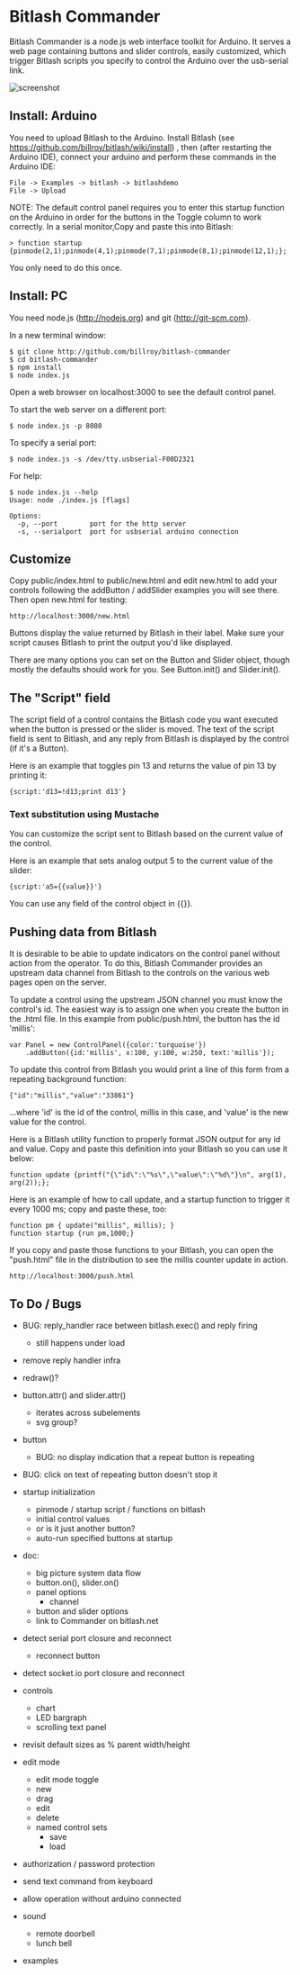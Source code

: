 # Bitlash Commander

Bitlash Commander is a node.js web interface toolkit for Arduino.  It serves a web page containing buttons and slider controls, easily customized, which trigger Bitlash scripts you specify to control the Arduino over the usb-serial link.

![screenshot](https://raw.github.com/billroy/bitlash-commander/master/screenshot.png)

## Install: Arduino

You need to upload Bitlash to the Arduino.  Install Bitlash (see https://github.com/billroy/bitlash/wiki/install) , then (after restarting the Arduino IDE), connect your arduino and perform these commands in the Arduino IDE:

	File -> Examples -> bitlash -> bitlashdemo
	File -> Upload

NOTE: The default control panel requires you to enter this startup function on the Arduino in order for the buttons in the Toggle column to work correctly.  In a serial monitor,Copy and paste this into Bitlash:

	> function startup {pinmode(2,1);pinmode(4,1);pinmode(7,1);pinmode(8,1);pinmode(12,1);};

You only need to do this once.


## Install: PC

You need node.js (http://nodejs.org) and git (http://git-scm.com).

In a new terminal window:

	$ git clone http://github.com/billroy/bitlash-commander
	$ cd bitlash-commander
	$ npm install
	$ node index.js

Open a web browser on localhost:3000 to see the default control panel.

To start the web server on a different port:

	$ node index.js -p 8080

To specify a serial port:

	$ node index.js -s /dev/tty.usbserial-F00D2321

For help:	
	
	$ node index.js --help
	Usage: node ./index.js [flags]
	
	Options:
	  -p, --port        port for the http server             
	  -s, --serialport  port for usbserial arduino connection

## Customize

Copy public/index.html to public/new.html and edit new.html to add your controls following the addButton / addSlider examples you will see there.  Then open new.html for testing:

	http://localhost:3000/new.html

Buttons display the value returned by Bitlash in their label.  Make sure your script causes Bitlash to print the output you'd like displayed.

There are many options you can set on the Button and Slider object, though mostly the defaults should work for you.  See Button.init() and Slider.init().

## The "Script" field

The script field of a control contains the Bitlash code you want executed when the button is pressed or the slider is moved.  The text of the script field is sent to Bitlash, and any reply from Bitlash is displayed by the control (if it's a Button).

Here is an example that toggles pin 13 and returns the value of pin 13 by printing it:

	{script:'d13=!d13;print d13'}


### Text substitution using Mustache

You can customize the script sent to Bitlash based on the current value of the control.

Here is an example that sets analog output 5 to the current value of the slider:

	{script:'a5={{value}}'}

You can use any field of the control object in {{}}.


## Pushing data from Bitlash

It is desirable to be able to update indicators on the control panel without action from the operator.  To do this, Bitlash Commander provides an upstream data channel from Bitlash to the controls on the various web pages open on the server.

To update a control using the upstream JSON channel you must know the control's id.  The easiest way is to assign one when you create the button in the .html file.  In this example from public/push.html, the button has the id 'millis':

	var Panel = new ControlPanel({color:'turquoise'})
		.addButton({id:'millis', x:100, y:100, w:250, text:'millis'});

To update this control from Bitlash you would print a line of this form from a repeating background function:

	{"id":"millis","value":"33861"}

...where 'id' is the id of the control, millis in this case, and 'value' is the new value for the control.

Here is a Bitlash utility function to properly format JSON output for any id and value.   Copy and paste this definition into your Bitlash so you can use it below:

	function update {printf("{\"id\":\"%s\",\"value\":\"%d\"}\n", arg(1), arg(2));};

Here is an example of how to call update, and a startup function to trigger it every 1000 ms; copy and paste these, too:

	function pm { update("millis", millis); }
	function startup {run pm,1000;}

If you copy and paste those functions to your Bitlash, you can open the "push.html" file in the distribution to see the millis counter update in action.

	http://localhost:3000/push.html


## To Do / Bugs

- BUG: reply_handler race between bitlash.exec() and reply firing
	- still happens under load

- remove reply handler infra

- redraw()?
- button.attr() and slider.attr()
	- iterates across subelements
	- svg group?

- button
	- BUG: no display indication that a repeat button is repeating

- BUG: click on text of repeating button doesn't stop it

- startup initialization
	- pinmode / startup script / functions on bitlash
	- initial control values
	- or is it just another button?
	- auto-run specified buttons at startup

- doc:
	- big picture system data flow
	- button.on(), slider.on()
	- panel options
		- channel
	- button and slider options	
	- link to Commander on bitlash.net

- detect serial port closure and reconnect
	- reconnect button
- detect socket.io port closure and reconnect

- controls
	- chart
	- LED bargraph
	- scrolling text panel

- revisit default sizes as % parent width/height

- edit mode
	- edit mode toggle
	- new
	- drag
	- edit
	- delete
	- named control sets
		- save
		- load

- authorization / password protection
- send text command from keyboard
- allow operation without arduino connected

- sound
	- remote doorbell
	- lunch bell

- examples
